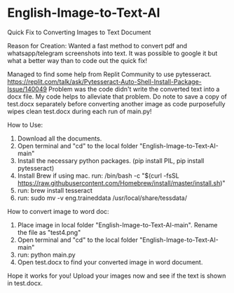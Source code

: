 # English-Image-to-Text-AI
Quick Fix to Converting Images to Text Document

Reason for Creation: Wanted a fast method to convert pdf and whatsapp/telegram screenshots into text. It was possible to google it but what a better way than to code out the quick fix!

Managed to find some help from Replit Community to use pytesseract. https://replit.com/talk/ask/Pytesseract-Auto-Shell-Install-Package-Issue/140049
Problem was the code didn't write the converted text into a docx file. 
My code helps to alleviate that problem. 
Do note to save a copy of test.docx separately before converting another image as code purposefully wipes clean test.docx during each run of main.py!


How to Use:
1. Download all the documents.
2. Open terminal and "cd" to the local folder "English-Image-to-Text-AI-main"
3. Install the necessary python packages. (pip install PIL, pip install pytesseract)
4. Install Brew if using mac. run: /bin/bash -c "$(curl -fsSL https://raw.githubusercontent.com/Homebrew/install/master/install.sh)"
5. run: brew install tesseract
6. run: sudo mv -v eng.traineddata /usr/local/share/tessdata/

How to convert image to word doc:
1. Place image in local folder "English-Image-to-Text-AI-main". Rename the file as "test4.png"
2. Open terminal and "cd" to the local folder "English-Image-to-Text-AI-main"
3. run: python main.py
4. Open test.docx to find your converted image in word document.


Hope it works for you! Upload your images now and see if the text is shown in test.docx.

